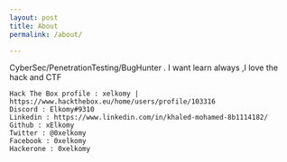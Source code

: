 ```yaml
---
layout: post
title: About
permalink: /about/

---
```


CyberSec/PenetrationTesting/BugHunter .
I want learn always ,I love the hack and CTF



    Hack The Box profile : xelkomy | https://www.hackthebox.eu/home/users/profile/103316
    Discord : Elkomy#9310
    Linkedin : https://www.linkedin.com/in/khaled-mohamed-8b1114182/
    Github : xElkomy
    Twitter : @0xelkomy
    Facebook : 0xelkomy
    Hackerone : 0xelkomy
